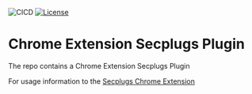 ![CICD](https://github.com/SecPlugs/chrome-extension/workflows/BuildTestDeploy/badge.svg)
[![License](https://img.shields.io/badge/License-Apache%202.0-blue.svg)](https://opensource.org/licenses/Apache-2.0)

# Chrome Extension Secplugs Plugin

The repo contains a Chrome Extension Secplugs Plugin

For usage information to the [Secplugs Chrome Extension](https://secplugs.github.io/chrome-extension/docs)

